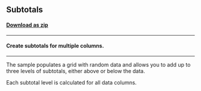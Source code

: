 ## Subtotals
#### [Download as zip](https://grapecity.github.io/DownGit/#/home?url=https://github.com/GrapeCity/ComponentOne-WinForms-Samples/tree/master/NetFramework\FlexGrid\VB\Subtotals)
____
#### Create subtotals for multiple columns.
____
The sample populates a grid with random data and allows you to add up to three levels of subtotals, either above or below the data.

Each subtotal level is calculated for all data columns.
